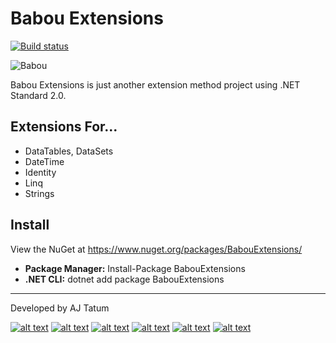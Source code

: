 # Babou Extensions
[![Build status](https://ci.appveyor.com/api/projects/status/2um6nsg5bub058nv?svg=true)](https://ci.appveyor.com/project/ajtatum/babouextensions)

![Babou](https://raw.githubusercontent.com/ajtatum/BabouExtensions/master/Babou.png)

Babou Extensions is just another extension method project using .NET Standard 2.0.

## Extensions For...

* DataTables, DataSets
* DateTime
* Identity
* Linq
* Strings

## Install

View the NuGet at https://www.nuget.org/packages/BabouExtensions/

* **Package Manager:** Install-Package BabouExtensions
* **.NET CLI:** dotnet add package BabouExtensions

---
Developed by AJ Tatum

[![alt text][1.1]][1]
[![alt text][2.1]][2]
[![alt text][3.1]][3]
[![alt text][4.1]][4]
[![alt text][5.1]][5]
[![alt text][6.1]][6]

[1.1]: https://cdnjs.cloudflare.com/ajax/libs/webicons/2.0.0/webicons/webicon-linkedin-m.png (LinkedIn @ajtatum)
[2.1]: https://cdnjs.cloudflare.com/ajax/libs/webicons/2.0.0/webicons/webicon-facebook-m.png (Facebook @ajtatum)
[3.1]: https://cdnjs.cloudflare.com/ajax/libs/webicons/2.0.0/webicons/webicon-twitter-m.png (Twitter @ajtatum)
[4.1]: https://cdnjs.cloudflare.com/ajax/libs/webicons/2.0.0/webicons/webicon-lastfm-m.png (LastFM @ajtatum)
[5.1]: https://cdnjs.cloudflare.com/ajax/libs/webicons/2.0.0/webicons/webicon-git-m.png (GitHub @ajtatum)
[6.1]: https://cdnjs.cloudflare.com/ajax/libs/webicons/2.0.0/webicons/webicon-blogger-m.png (ajtatum.com)

[1]: https://www.linkedin.com/in/ajtatum/
[2]: https://www.facebook.com/ajtatum
[3]: https://twitter.com/ajtatum
[4]: https://www.last.fm/user/ajtatum
[5]: https://github.com/ajtatum
[6]: https://ajtatum.com/